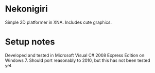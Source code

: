 Nekonigiri
==========

Simple 2D platformer in XNA. Includes cute graphics.



Setup notes
==========

Developed and tested in Microsoft Visual C# 2008 Express Edition on Windows 7. Should port reasonably to 2010, but this has not been tested yet.

